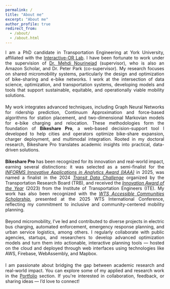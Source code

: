 ```yaml
---
permalink: /
title: "About me"
excerpt: "About me"
author_profile: true
redirect_from: 
  - /about/
  - /about.html
---
```


<div style="text-align: justify; margin-bottom: 20px;">

I am a PhD candidate in Transportation Engineering at York University, affiliated with the <a href="https://interactive-or.net/" target="_blank" rel="noopener noreferrer">Interactive-OR Lab</a>. I have been fortunate to work under the supervision of <a href="https://www.linkedin.com/in/mehdi-nourinejad-a0040843/" target="_blank" rel="noopener noreferrer">Dr. Mehdi Nourinejad</a> (supervisor), who is also an Amazon Scholar, and Dr. Peter Park (co-supervisor).  My research focuses on shared micromobility systems, particularly the design and optimization of bike-sharing and e-bike networks. I work at the intersection of data science, optimization, and transportation systems, developing models and tools that support sustainable, equitable, and operationally viable mobility solutions.

</div>

<div style="text-align: justify; margin-bottom: 20px;">

My work integrates advanced techniques, including Graph Neural Networks for ridership prediction, Continuum Approximation and force-based algorithms for station placement, and two-dimensional Markovian models for e-bike charging and relocation. These methodologies form the foundation of <strong>Bikeshare Pro</strong>, a web-based decision-support tool I developed to help cities and operators optimize bike-share expansion, charger deployment, and multimodal integration. Rooted in my doctoral research, Bikeshare Pro translates academic insights into practical, data-driven solutions.

</div>

<div style="text-align: justify; margin-bottom: 20px;">

<strong>Bikeshare Pro</strong> has been recognized for its innovation and real-world impact, earning several distinctions: it was selected as a semi-finalist for the <a href="https://www.informs.org/Recognizing-Excellence/Community-Prizes/Analytics-Society/Innovative-Applications-in-Analytics-Award?__cf_chl_tk=9EvoK.6b6ftK3uoComC6aXL3K_PWigAS7E4TNRYzwT0-1740061488-1.0.1.1-f3EgqQsmiT3oSkrJukG3pdvvMZVFQxHUpyHmzvVT1.M" target="_blank" rel="noopener noreferrer"><em>INFORMS Innovative Applications in Analytics Award (IAAA)</em></a> in 2025, was named a finalist in the 2024 <a href="https://www.trb-transit-mgmt-perf.org/annual-meetings/transit-data-challenge#h.gkd0sehzwsz9" target="_blank" rel="noopener noreferrer"><em>Transit Data Challenge</em></a> organized by the Transportation Research Board (TRB), and received the <a href="https://lassonde.yorku.ca/ghazaleh-mohseni-receives-the-2023-innovation-of-the-year-award-from-the-institute-of-transportation-engineers" target="_blank" rel="noopener noreferrer"><em>Innovation Award of the Year</em></a> (2023) from the Institute of Transportation Engineers (ITE). My work has also been recognized with the <a href="https://www.linkedin.com/posts/wts-canadian-education-foundation_from-may-79-more-than-1000-attendees-convened-activity-7328524515179655169-T8Yy?utm_source=share&utm_medium=member_desktop&rcm=ACoAABTHrvgBk17mK_BgkAwln-q4XYMZo5fgSJw" target="_blank" rel="noopener noreferrer"><em>WTS Accessible Communities Scholarship</em></a>, presented at the 2025 WTS International Conference, reflecting my commitment to inclusive and community-centered mobility planning.

</div>

<div style="text-align: justify; margin-bottom: 20px;">

Beyond micromobility, I’ve led and contributed to diverse projects in electric bus charging, automated enforcement, emergency response planning, and urban service logistics, among others. I regularly collaborate with public agencies, startups, and researchers to develop advanced optimization models and turn them into actionable, interactive planning tools — hosted on the cloud and deployed through web interfaces using technologies like AWS, Firebase, WebAssembly, and Mapbox.

</div>

<div style="text-align: justify; margin-bottom: 20px;">

I am passionate about bridging the gap between academic research and real-world impact. You can explore some of my applied and research work in the <a href="/Portfolio">Portfolio</a> section. If you're interested in collaboration, feedback, or sharing ideas — I’d love to connect!

</div>



